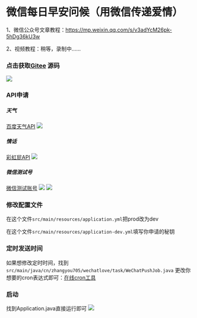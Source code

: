 # 微信每日早安问候（用微信传递爱情）
1、微信公众号文章教程：https://mp.weixin.qq.com/s/v3adYcM26pk-5hDg36kU3w

2、视频教程：稍等，录制中……

### 点击获取[Gitee](https://gitee.com/ZHANGYOU705/wechat-love) 源码
![](https://img-yyxxw.zhangyou705.cn/2022/08/23/1.png)
### API申请

##### 天气
[百度天气API](https://lbsyun.baidu.com/apiconsole/center#/home)
![](https://img-yyxxw.zhangyou705.cn/2022/08/23/2.png)
##### 情话
[彩虹屁API](https://www.tianapi.com/apiview/181)
![](https://img-yyxxw.zhangyou705.cn/2022/08/23/3.png)
##### 微信测试号
[微信测试账号](https://mp.weixin.qq.com/debug/cgi-bin/sandbox?t=sandbox/login)
![](https://img-yyxxw.zhangyou705.cn/2022/08/23/4.png)
![](https://img-yyxxw.zhangyou705.cn/2022/08/23/5.png)
### 修改配置文件
在这个文件`src/main/resources/application.yml`把prod改为dev

在这个文件`src/main/resources/application-dev.yml`填写你申请的秘钥

### 定时发送时间

如果想修改定时时间，找到
`src/main/java/cn/zhangyou705/wechatlove/task/WeChatPushJob.java`
更改你想要的cron表达式即可：[在线cron工具](https://cron.qqe2.com/)

### 启动
找到Application.java直接运行即可
![](https://img-yyxxw.zhangyou705.cn/2022/08/23/6.png)